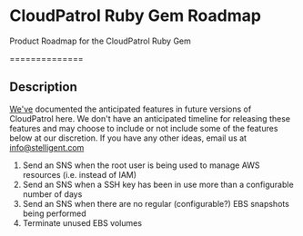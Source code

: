 CloudPatrol Ruby Gem Roadmap
===============

Product Roadmap for the CloudPatrol Ruby Gem

==============

## Description

[We've](http://stelligent.com) documented the anticipated features in future versions of CloudPatrol here. We don't have an anticipated timeline for releasing these features and may choose to include or not include some of the features below at our discretion. If you have any other ideas, email us at info@stelligent.com

1. Send an SNS when the root user is being used to manage AWS resources (i.e. instead of IAM)
1. Send an SNS when a SSH key has been in use more than a configurable number of days
1. Send an SNS when there are no regular (configurable?) EBS snapshots being performed
1. Terminate unused EBS volumes




